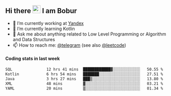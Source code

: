 ## Hi there <img src="https://media.giphy.com/media/hvRJCLFzcasrR4ia7z/giphy.gif" width="25px" height="25px"> I am Bobur

- 💼 I’m currently working at [Yandex](https://yandex.ru/)
- 🌱 I’m currently learning Kotlin
- 💬 Ask me about anything related to Low Level Programming or Algorithm and Data Structures
- 📫 How to reach me: [@telegram](https://t.me/octoant) (see also [@leetcode](https://leetcode.com/octoant/))    

#### Coding stats in last week

<!--START_SECTION:waka-->

```txt
SQL               12 hrs 41 mins  ████████████▓░░░░░░░░░░░░   50.55 %
Kotlin            6 hrs 54 mins   ███████░░░░░░░░░░░░░░░░░░   27.51 %
Java              3 hrs 27 mins   ███▒░░░░░░░░░░░░░░░░░░░░░   13.80 %
XML               48 mins         ▓░░░░░░░░░░░░░░░░░░░░░░░░   03.21 %
YAML              20 mins         ▒░░░░░░░░░░░░░░░░░░░░░░░░   01.34 %
```

<!--END_SECTION:waka-->
